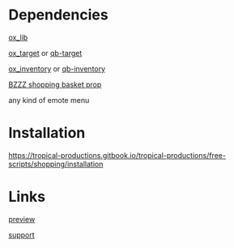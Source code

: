 # Dependencies

[ox_lib](https://github.com/overextended/ox_lib)

[ox_target](https://github.com/overextended/ox_target) or [qb-target](https://github.com/qbcore-framework/qb-target)

[ox_inventory](https://github.com/overextended/ox_inventory) or [qb-inventory](https://github.com/qbcore-framework/qb-inventory)

[BZZZ shopping basket prop](https://bzzz.tebex.io/package/5580495)

any kind of emote menu

# Installation

https://tropical-productions.gitbook.io/tropical-productions/free-scripts/shopping/installation

# Links
[preview](https://youtu.be/u3QC1gm0j6M)

[support](https://dsc.gg/tropicgalxy)
